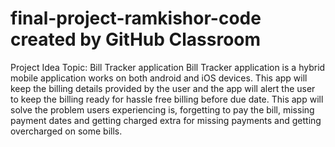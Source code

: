 # final-project-ramkishor-code created by GitHub Classroom
Project Idea Topic: Bill Tracker application
Bill Tracker application is a hybrid mobile application works on both android and iOS devices. This app will keep the billing details provided by the user and the app will alert the user to keep the billing ready for hassle free billing before due date. This app will solve the problem users experiencing is, forgetting to pay the bill, missing payment dates and getting charged extra for missing payments and getting overcharged on some bills.
